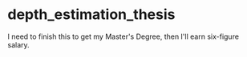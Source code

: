 # depth_estimation_thesis
I need to finish this to get my Master's Degree, then I'll earn six-figure salary.
